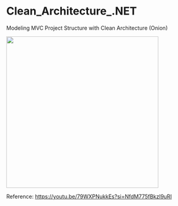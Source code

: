 # Clean_Architecture_.NET
Modeling MVC Project Structure with Clean Architecture (Onion)

<img style="width: 400px" src="https://github.com/AugustoOmena/Clean_Architecture_.NET/assets/122471298/80045bd4-bde1-456b-b6f3-b5264e00ab24" />

Reference: https://youtu.be/79WXPNukkEs?si=NfdM775fBkzl9uRI
